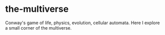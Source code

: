# the-multiverse
Conway's game of life, physics, evolution, cellular automata. Here I explore a small corner of the multiverse.
